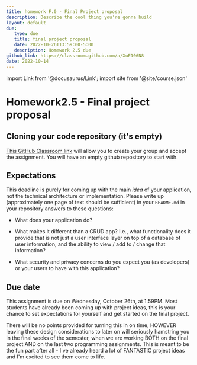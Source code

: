 ```yaml
---
title: homework F.0 - Final Project proposal
description: Describe the cool thing you're gonna build
layout: default
due:
   type: due
   title: final project proposal
   date: 2022-10-26T13:59:00-5:00
   description: Homework 2.5 due
github_link: https://classroom.github.com/a/XuE106N8
date: 2022-10-14
---
```

import Link from '@docusaurus/Link';
import site from '@site/course.json'

# Homework2.5 - Final project proposal


## Cloning your code repository (it's empty)

[This GitHub Classroom link](https://classroom.github.com/a/XuE106N8) will allow you to create your group and accept the assignment. You will have an empty github repository to start with.

## Expectations

This deadline is purely for coming up with the main _idea_ of your application, not the technical architecture or implementation. Please write up (approximately one page of text should be sufficient) in your `README.md` in your repository answers to these questions:

* What does your application do?

* What makes it different than a CRUD app? I.e., what functionality does it provide that is not just a user interface layer on top of a database of user information, and the ability to view / add to / change that information?

* What security and privacy concerns do you expect you (as developers) or your users to have with this application?


## Due date

This assignment is due on Wednesday, October 26th, at 1:59PM. Most students have already been coming up with project ideas, this is your chance to set expectations for yourself and get started on the final project.

There will be no points provided for turning this in on time, HOWEVER leaving these design considerations to later on will seriously hamstring you in the final weeks of the semester, when we are working BOTH on the final project AND on the last two programming assignments. This is meant to be the fun part after all - I've already heard a lot of FANTASTIC project ideas and I'm excited to see them come to life.